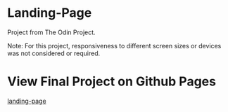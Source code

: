 # Landing-Page
Project from The Odin Project. 

Note: For this project, responsiveness to different screen sizes or devices was not considered or required.

# View Final Project on Github Pages
[landing-page](https://kellohitt.github.io/landing-page/)
